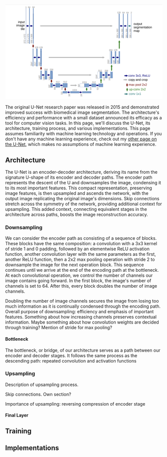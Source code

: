 ![A screenshot of the UNet architecture from its corresponding 2015 research paper](/UNet/Images/unet_architecture.png)

The original U-Net research paper was released in 2015 and demonstrated improved success with biomedical image segmentation. The architecture's efficiency and performance with a small dataset announced its efficacy as a tool for computer vision tasks. In this page, we'll discuss the U-Net, its architecture, training process, and various implementations. This page assumes familiarity with machine learning technology and operations. If you don't have any machine learning experience, check out my [other page on the U-Net](https://github.com/ejohansson13/concepts_explained/blob/main/UNet/UNet.md), which makes no assumptions of machine learning experience.

## Architecture

The U-Net is an encoder-decoder architecture, deriving its name from the signature U-shape of its encoder and decoder paths. The encoder path represents the descent of the U and downsamples the image, condensing it to its most important features. This compact representation, preserving image features, is then upsampled and ascends the network, with the output image replicating the original image's dimensions. Skip connections stretch across the symmetry of the network, providing additional context for upsampling. This added context, connecting equivalent stages in the architecture across paths, boosts the image reconstruction accuracy.

### Downsampling

We can consider the encoder path as consisting of a sequence of blocks. These blocks have the same composition: a convolution with a 3x3 kernel of stride 1 and 0 padding, followed by an elementwise ReLU activation function, another convolution layer with the same parameters as the first, another ReLU function, then a 2x2 max pooling operation with stride 2 to downsample the image for the next operation block. This sequence continues until we arrive at the end of the encoding path at the bottleneck. At each convolutional operation, we control the number of channels our image contains going forward. In the first block, the image's number of channels is set to 64. After this, every block doubles the number of image channels. 

Doubling the number of image channels secures the image from losing too much information as it is continually condensed through the encoding path.
Overall purpose of downsampling: efficiency and emphasis of important features.
 Something about how increasing channels preserves contextual information.
 Maybe something about how convolution weights are decided through training?
 Mention of stride for max pooling?

#### Bottleneck

The bottleneck, or bridge, of our architecture serves as a path between our encoder and decoder stages. It follows the same process as the descending path: repeated convolution and activation functions

### Upsampling

Description of upsampling process.

Skip connections. Own section?

Importance of upsampling: reversing compression of encoder stage

#### Final Layer

## Training

## Implementations

